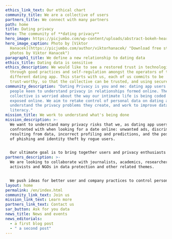 ```yaml
---
ethics_link_text: Our ethical chart
community_title: We are a collective of users
partners_title: We connect with many partners
path: home
title: Dating privacy
hero: The community of **dating privacy**
hero_image: https://picjumbo.com/wp-content/uploads/abstract-bokeh-hearts-real-light-2210x1474.jpg
hero_image_caption: Photo by [Viktor
  Hanacek](https://picjumbo.com/author/viktorhanacek/ "Download free stock
  photos by Viktor Hanacek")
paragraph1_title: We define a new relationship to dating data
ethics_title: Dating data is sensitive
ethics_description: We would like to see a restored trust in technologies,
  through good practices and self-regulation amongst the operators of the
  different dating app. This starts with us, each of us commits to be
  trust-worthy, so that the collective can be trusted, and using secured tools.
community_description: "Dating Privacy is you and me: dating app users and
  people keen to understand privacy in relationships formed online. The
  collective is worried about the way our intimate life is being coded and
  exposed online. We aim to retake control of personal data on dating apps,
  understand the privacy problems they create, and work to improve data
  literacy."
mission_title: We work to understand what's being done
mission_description: >-
  We want to understand many privacy risks that we, as dating app users, are
  confronted with when looking for a date online: unwanted ads, discrimination
  resulting from data, incorrect profiling and predictions, and the possibility
  of phishing and identity theft by rogue users.


  Our ultimate goal is to bring together users and privacy enthusiasts to push for a paradigm shift.
partners_description: >-
  We are looking to collaborate with journalists, academics, researchers,
  activists and NGOs in data protection and other related themes.


  We push ideas for better user and company practices to control personal data and date safely online. We are particularly interested in raising awareness, as well as building methodological protocols and privacy tools for data protection and literacy.
layout: home
permalink: /en/index.html
community_link_text: Join us
mission_link_text: Learn more
partners_link_text: Contact us
sar_button: Ask for you data
news_title: News and events
news_editorials:
  - a first blog post
  - " a second post"
---
```


